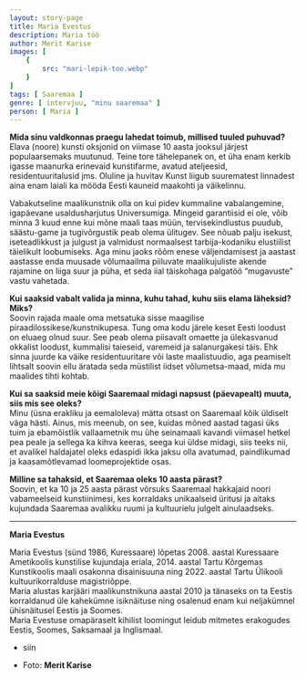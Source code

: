 ```yaml
---
layout: story-page
title: Maria Evestus
description: Maria töö
author: Merit Karise
images: [
    {
        src: "mari-lepik-too.webp"
    }
]
tags: [ Saaremaa ]
genre: [ intervjuu, "minu saaremaa" ]
person: [ Maria ]
---
```


<!-- # {{$doc.title}} -->

**Mida sinu valdkonnas praegu lahedat toimub, millised tuuled puhuvad?** \
Elava (noore) kunsti oksjonid on viimase 10 aasta jooksul järjest populaarsemaks muutunud. Teine tore tähelepanek on, et üha enam kerkib igasse maanurka erinevaid kunstifarme, avatud ateljeesid, residentuuritalusid jms. Oluline ja huvitav Kunst liigub suurematest linnadest aina enam laiali ka mööda Eesti kauneid maakohti ja väikelinnu.

Vabakutseline maalikunstnik olla on kui pidev kummaline vabalangemine, igapäevane usaldusharjutus Universumiga. Mingeid garantiisid ei ole, võib minna 3 kuud enne kui mõne maali taas müün, tervisekindlustus puudub, säästu-game ja tugivõrgustik peab olema ülitugev. See nõuab palju isekust, iseteadlikkust ja julgust ja valmidust normaalsest tarbija-kodaniku elustiilist täielikult loobumiseks. Aga minu jaoks rõõm enese väljendamisest ja aastast aastasse enda muusade võlumaailma piiluvate maalikujuliste akende rajamine on liiga suur ja püha, et seda iial täiskohaga palgatöö “mugavuste” vastu vahetada.

**Kui saaksid vabalt valida ja minna, kuhu tahad, kuhu siis elama läheksid? Miks?** \
Soovin rajada maale oma metsatuka sisse maagilise piraadilossikese/kunstnikupesa. Tung oma kodu järele keset Eesti loodust on eluaeg olnud suur. See peab olema piisavalt omaette ja ülekasvanud okkalist loodust, kummalisi taieseid, varemeid ja salanurgakesi täis. Ehk sinna juurde ka väike residentuuritare või laste maalistuudio, aga peamiselt lihtsalt soovin ellu äratada seda müstilist iidset võlumetsa-maad, mida mu maalides tihti kohtab.  

**Kui sa saaksid meie kõigi Saaremaal midagi napsust (päevapealt) muuta, siis mis see oleks?** \
Minu (üsna erakliku ja eemaloleva) mätta otsast on Saaremaal kõik üldiselt väga hästi. Ainus, mis meenub, on see, kuidas mõned aastad tagasi üks tuim ja ebamõistlik vallaametnik mu ühe seinamaali kavandi viimasel hetkel pea peale ja sellega ka kihva keeras, seega kui üldse midagi, siis teeks nii, et avalikel haldajatel oleks edaspidi ikka jaksu olla avatumad, paindlikumad ja kaasamõtlevamad loomeprojektide osas.

**Milline sa tahaksid, et Saaremaa oleks 10 aasta pärast?** \
Soovin, et ka 10 ja 25 aasta pärast võrsuks Saaremaal hakkajaid noori vabameelseid kunstiinimesi, kes korraldaks unikaalseid üritusi ja aitaks kujundada Saaremaa avalikku ruumi ja kultuurielu julgelt ainulaadseks.

* * *

**Maria Evestus**

Maria Evestus (sünd 1986, Kuressaare) lõpetas  2008. aastal Kuressaare Ametikoolis kunstilise kujundaja eriala, 2014. aastal Tartu Kõrgemas Kunstikoolis maali osakonna disainisuuna ning 2022. aastal Tartu Ülikooli kultuurikorralduse magistriõppe. \
Maria alustas karjääri maalikunstnikuna aastal 2010 ja tänaseks on ta Eestis korraldanud üle kahekümne isiknäituse ning osalenud enam kui neljakümnel ühisnäitusel Eestis ja Soomes. \
Maria Evestuse omapäraselt kihilist loomingut leidub mitmetes erakogudes Eestis, Soomes, Saksamaal ja Inglismaal.

<story-author :author="author"></story-author>

<details-wrapper summary="Mis mõtted tekkisid?">

- siin

</details-wrapper>

<details-wrapper summary="Allikad" class="text-sm" icon="icon-park-outline:document-folder">

- Foto: **Merit Karise**

</details-wrapper>
